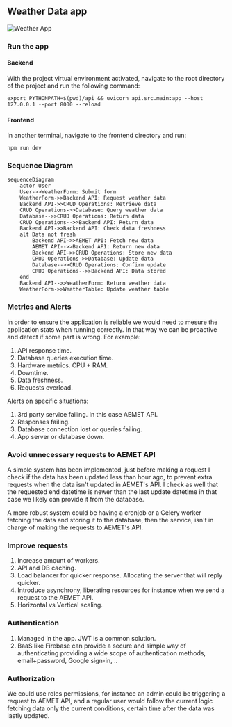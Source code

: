 ## Weather Data app
![Weather App](docs/weather-app.gif)

### Run the app

#### Backend

With the project virtual environment activated, navigate to the root directory of the project and run the following command:

```shell
export PYTHONPATH=$(pwd)/api && uvicorn api.src.main:app --host 127.0.0.1 --port 8000 --reload
```

#### Frontend

In another terminal, navigate to the frontend directory and run:

```shell
npm run dev
```

### Sequence Diagram
```mermaid
sequenceDiagram
    actor User
    User->>WeatherForm: Submit form
    WeatherForm->>Backend API: Request weather data
    Backend API->>CRUD Operations: Retrieve data
    CRUD Operations->>Database: Query weather data
    Database-->>CRUD Operations: Return data
    CRUD Operations-->>Backend API: Return data
    Backend API->>Backend API: Check data freshness
    alt Data not fresh
        Backend API->>AEMET API: Fetch new data
        AEMET API-->>Backend API: Return new data
        Backend API->>CRUD Operations: Store new data
        CRUD Operations->>Database: Update data
        Database-->>CRUD Operations: Confirm update
        CRUD Operations-->>Backend API: Data stored
    end
    Backend API-->>WeatherForm: Return weather data
    WeatherForm->>WeatherTable: Update weather table
```

### Metrics and Alerts

In order to ensure the application is reliable we would need to mesure the application stats
when running correctly. In that way we can be proactive and detect if some part is wrong.
For example:
1. API response time.
2. Database queries execution time.
3. Hardware metrics. CPU + RAM.
4. Downtime.
5. Data freshness.
6. Requests overload.


Alerts on specific situations:
1. 3rd party service failing. In this case AEMET API.
2. Responses failing.
3. Database connection lost or queries failing.
4. App server or database down.


### Avoid unnecessary requests to AEMET API

A simple system has been implemented, just before making a request I check if the
data has been updated less than hour ago, to prevent extra requests when the data
isn't updated in AEMET's API.
I check as well that the requested end datetime is newer than the last update datetime in that case we likely can provide it from the database.

A more robust system could be having a cronjob or a Celery worker fetching the data and storing it to the database, then the service, isn't in charge of making the requests to AEMET's API.


### Improve requests

1. Increase amount of workers.
2. API and DB caching.
3. Load balancer for quicker response. Allocating the server that will reply quicker.
4. Introduce asynchrony, liberating resources for instance when we send a request
   to the AEMET API.
5. Horizontal vs Vertical scaling.


### Authentication

1. Managed in the app. JWT is a common solution.
2. BaaS like Firebase can provide a secure and simple way of authenticating providing a wide scope of authentication methods, email+password, Google sign-in, ..

### Authorization

We could use roles permissions, for instance an admin could be triggering a request
to AEMET API, and a regular user would follow the current logic fetching data only the current conditions, certain time after the data was lastly updated.

